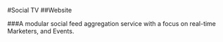 #Social TV
##Website

###A modular social feed aggregation service with a focus on real-time Marketers, and Events.
